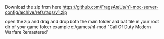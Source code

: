 Download the zip from here https://github.com/FragsAreUs/h1-mod-server-config/archive/refs/tags/v1.zip

open the zip and drag and drop both the main folder and bat file in your root dir of your game folder example c:/games/h1-mod "Call Of Duty Modern Warfare Remastered"
